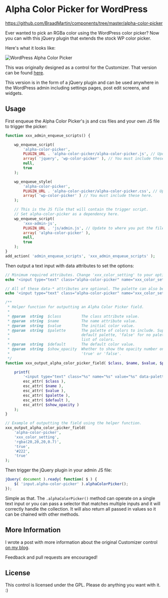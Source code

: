 # Alpha Color Picker for WordPress #

https://github.com/BraadMartin/components/tree/master/alpha-color-picker


Ever wanted to pick an RGBa color using the WordPress color picker? Now you can with this jQuery plugin that extends the stock WP color picker.

Here's what it looks like:

![WordPress Alpha Color Picker](https://github.com/BraadMartin/components/blob/master/demos/alpha-color-picker.png)

This was originally designed as a control for the Customizer. That version can be found [here](https://github.com/BraadMartin/components/tree/master/customizer/alpha-color-picker).

This version is in the form of a jQuery plugin and can be used anywhere in the WordPress admin including settings pages, post edit screens, and widgets.

## Usage ##

First enqueue the Alpha Color Picker's js and css files and your own JS file to trigger the picker:

```php
function xxx_admin_enqueue_scripts() {

	wp_enqueue_script(
		'alpha-color-picker',
		PLUGIN_URL . 'alpha-color-picker/alpha-color-picker.js', // Update to where you put the file.
		array( 'jquery', 'wp-color-picker' ), // You must include these here.
		null,
		true
	);

	wp_enqueue_style(
		'alpha-color-picker',
		PLUGIN_URL . 'alpha-color-picker/alpha-color-picker.css', // Update to where you put the file.
		array( 'wp-color-picker' ) // You must include these here.
	);

	// This is the JS file that will contain the trigger script.
	// Set alpha-color-picker as a dependency here.
	wp_enqueue_script(
		'xxx-admin-js',
		PLUGIN_URL . 'js/admin.js', // Update to where you put the file.
		array( 'alpha-color-picker' ),
		null,
		true
	);
}
add_action( 'admin_enqueue_scripts', 'xxx_admin_enqueue_scripts' );
```

Then output a text input with data attributes to set the options:

```php
// Minimum required attributes. Change 'xxx_color_setting' to your option key.
echo '<input type="text" class="alpha-color-picker" name="xxx_color_setting" value="rgba(20,20,20,0.7)" />';

// All of these data-* attributes are optional. The palette can also be passed as 'true' or 'false'.
echo '<input type="text" class="alpha-color-picker" name="xxx_color_setting" value="#00FF00" data-palette="#222|#444|#00CC22|rgba(72,168,42,0.4)" data-default-color="#222" data-show-opacity="true" />';

/**
 * Helper function for outputting an Alpha Color Picker field.
 *
 * @param  string  $class         The class attribute value.
 * @param  string  $name          The name attribute value.
 * @param  string  $value         The initial color value.
 * @param  string  $palette       The palette of colors to include. Supports 'true' for
 *                                default palette, 'false' for no palette, or a | separated
 *                                list of colors.
 * @param  string  $default       The default color value.
 * @param  string  $show_opacity  Whether to show the opacity number on the slider. Supports
 *                                'true' or 'false'.
 */
function xxx_output_alpha_color_picker_field( $class, $name, $value, $palette = 'true', $default = '#222', $show_opacity = 'true' ) {

	printf(
		'<input type="text" class="%s" name="%s" value="%s" data-palette="%s" data-default-color="%s" data-show-opacity="%s" />',
		esc_attr( $class ),
		esc_attr( $name ),
		esc_attr( $value ),
		esc_attr( $palette ),
		esc_attr( $default ),
		esc_attr( $show_opacity )
	);
}

// Example of outputting the field using the helper function.
xxx_output_alpha_color_picker_field(
	'alpha-color-picker',
	'xxx_color_setting',
	'rgba(20,20,20,0.7)',
	'true',
	'#222',
	'true'
);
```

Then trigger the jQuery plugin in your admin JS file:

```js
jQuery( document ).ready( function( $ ) {
	$( 'input.alpha-color-picker' ).alphaColorPicker();
});
```

Simple as that. The `.alphaColorPicker()` method can operate on a single text input or you can pass a selector that matches multiple inputs and it will correctly handle the collection. It will also return all passed in values so it can be chained with other methods.

## More Information ##

I wrote a post with more information about the original Customizer control [on my blog](http://braadmartin.com/alpha-color-picker-control-for-the-wordpress-customizer/).

Feedback and pull requests are encouraged!

## License ##

This control is licensed under the GPL. Please do anything you want with it. :)
